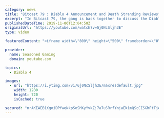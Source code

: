 ```yaml
---
category: news
title: "Bitcast 79 : Diablo 4 Announcement and Death Stranding Reviews"
excerpt: "In Bitcast 79, the gang is back together to discuss the Diablo 4 and Overwatch 2 announcements from Blizzcon, Death Stranding reviews, Luigi's Mansion 3, and ..."
publishedDateTime: 2019-11-06T12:04:50Z
originalUrl: "https://youtube.com/watch?v=Gj0NcSljh3E"
type: video

featuredContent: "<iframe width=\"800\" height=\"500\" frameborder=\"0\" src=\"https://www.youtube.com/embed/Gj0NcSljh3E\" allow=\"accelerometer; autoplay; encrypted-media; gyroscope; picture-in-picture\" allowfullscreen></iframe>"

provider:
  name: Seasoned Gaming
  domain: youtube.com

topics:
  - Diablo 4

images:
  - url: "https://i.ytimg.com/vi/Gj0NcSljh3E/maxresdefault.jpg"
    width: 1280
    height: 720
    isCached: true

secured: "nrAKEAEB1XgoiDPfweNkpSoSMXyYvkZj7a7uSRrfYnjaEk1mQScCISGhFtTjeFPFC8uhrFuNU8qlAjwYoa/Rrg+JBqRspQ6Sjaplg9qBTnkB9IzFEzh/BhiuIlpDpw0JwNc33ATQXwqCau7c57xb/6SbXC2elnbJ7aphZmlbibD1Da+9AO5hMoiGeHtUhg2enVeQetL8mGHl3HyXn0My0cPDqs9mUFXy/s+y9EFY4XG4d4EgajAVmKEihjkpM1XZCnHBXM4DaXTc2Jwm6mOGtpoElsVlnkRe91jjydIgMADVQL2KMxJsLV1XLwy1oCSJZ7jFKx0QFfyY3GzsXhX10Bq/M9pUHn1n3KiR8K3lJrwfcbqMPr5MUItm7ZY7nLQmRptrFS8ce/0J9yhihC+rqsXCIWOlVShX8Qa+Bt8cDb4=;q53k+9JinOLhjaOag3SfVQ=="
---
```


